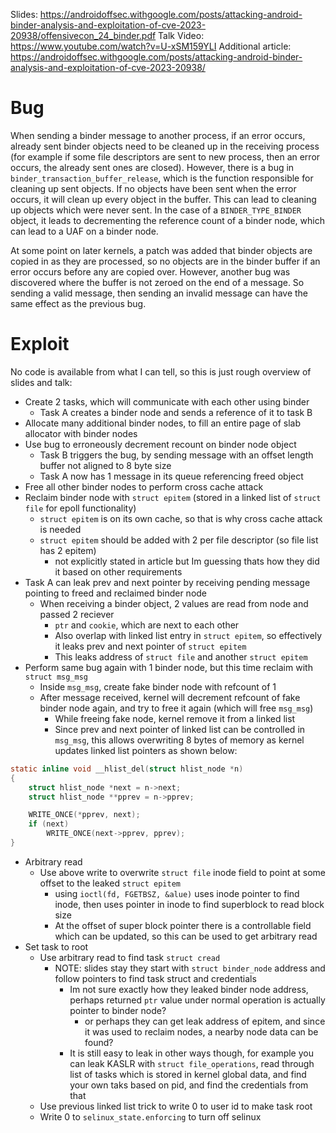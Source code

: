 Slides: https://androidoffsec.withgoogle.com/posts/attacking-android-binder-analysis-and-exploitation-of-cve-2023-20938/offensivecon_24_binder.pdf
Talk Video: https://www.youtube.com/watch?v=U-xSM159YLI
Additional article: https://androidoffsec.withgoogle.com/posts/attacking-android-binder-analysis-and-exploitation-of-cve-2023-20938/

# Bug
When sending a binder message to another process, if an error occurs, already sent binder objects need to be cleaned up in the receiving process (for example if some file descriptors are sent to new process, then an error occurs, the already sent ones are closed). However, there is a bug in `binder_transaction_buffer_release`, which is the function responsible for cleaning up sent objects. If no objects have been sent when the error occurs, it will clean up every object in the buffer. This can lead to cleaning up objects which were never sent. In the case of a `BINDER_TYPE_BINDER` object, it leads to decrementing the reference count of a binder node, which can lead to a UAF on a binder node.

At some point on later kernels, a patch was added that binder objects are copied in as they are processed, so no objects are in the binder buffer if an error occurs before any are copied over. However, another bug was discovered where the buffer is not zeroed on the end of a message. So sending a valid message, then sending an invalid message can have the same effect as the previous bug.

# Exploit
No code is available from what I can tell, so this is just rough overview of slides and talk:
- Create 2 tasks, which will communicate with each other using binder
	- Task A creates a binder node and sends a reference of it to task B
- Allocate many additional binder nodes, to fill an entire page of slab allocator with binder nodes
- Use bug to erroneously decrement recount on binder node object
	- Task B triggers the bug, by sending message with an offset length buffer not aligned to 8 byte size
	- Task A now has 1 message in its queue referencing freed object
- Free all other binder nodes to perform cross cache attack
- Reclaim binder node with `struct epitem` (stored in a linked list of `struct file` for epoll functionality)
	- `struct epitem` is on its own cache, so that is why cross cache attack is needed
	- `struct epitem` should be added with 2 per file descriptor (so file list has 2 epitem)
		- not explicitly stated in article but Im guessing thats how they did it based on other requirements
- Task A can leak prev and next pointer by receiving pending message pointing to freed and reclaimed binder node
	- When receiving a binder object, 2 values are read from node and passed 2 reciever
		- `ptr` and `cookie`, which are next to each other
		- Also overlap with linked list entry in `struct epitem`, so effectively it leaks prev and next pointer of `struct epitem`
		- This leaks address of `struct file` and another `struct epitem`
- Perform same bug again with 1 binder node, but this time reclaim with `struct msg_msg`
	- Inside `msg_msg`, create fake binder node with refcount of 1
	- After message received, kernel will decrement refcount of fake binder node again, and try to free it again (which will free `msg_msg`)
		- While freeing fake node, kernel remove it from a linked list
		- Since prev and next pointer of linked list can be controlled in `msg_msg`, this allows overwriting 8 bytes of memory as kernel updates linked list pointers as shown below:
```c
static inline void __hlist_del(struct hlist_node *n)
{
	struct hlist_node *next = n->next;
	struct hlist_node **pprev = n->pprev;

	WRITE_ONCE(*pprev, next);
	if (next)
		WRITE_ONCE(next->pprev, pprev);
}
```
- Arbitrary read
	- Use above write to overwrite `struct file` inode field to point at some offset to the leaked `struct epitem`
		- using `ioctl(fd, FGETBSZ, &alue)` uses inode pointer to find inode, then uses pointer in inode to find superblock to read block size
		- At the offset of super block pointer there is a controllable field which can be updated, so this can be used to get arbitrary read
- Set task to root
	- Use arbitrary read to find task `struct cread`
		- NOTE: slides stay they start with `struct binder_node` address and follow pointers to find task struct and credentials
			- Im not sure exactly how they leaked binder node address, perhaps returned `ptr` value under normal operation is actually pointer to binder node?
				- or perhaps they can get leak address of epitem, and since it was used to reclaim nodes, a nearby node data can be found?
			- It is still easy to leak in other ways though, for example you can leak KASLR with `struct file_operations`, read through list of tasks which is stored in kernel global data, and find your own taks based on pid, and find the credentials from that
	- Use previous linked list trick to write 0 to user id to make task root
	- Write 0 to `selinux_state.enforcing` to turn off selinux